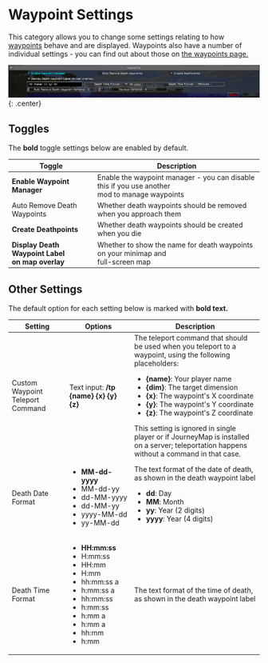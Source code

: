 # **Waypoint Settings**

This category allows you to change some settings relating to how [waypoints](../waypoints.md) behave and are displayed.
Waypoints also have a number of individual settings - you can find out about those
on [the waypoints page.](../waypoints.md)

![Waypoint-Settings](../../img/settings/waypoints.png){: .center}

## **Toggles**

The **bold** toggle settings below are enabled by default.

| Toggle                                              | Description                                                                                       |
|-----------------------------------------------------|---------------------------------------------------------------------------------------------------|
| **Enable Waypoint Manager**                         | Enable the waypoint manager - you can disable this if you use another <br>mod to manage waypoints |
| Auto Remove Death Waypoints                         | Whether death waypoints should be removed when you approach them                                  |
| **Create Deathpoints**                              | Whether death waypoints should be created when you die                                            |
| **Display Death Waypoint Label <br>on map overlay** | Whether to show the name for death waypoints on your minimap and <br>full-screen map              |

## **Other Settings**

The default option for each setting below is marked with **bold text.**

| Setting                          | Options                                                                                                                                                                                                  | Description                                                                                                                                                                                                                                                                                                                                                                                                                                                                         |
|----------------------------------|----------------------------------------------------------------------------------------------------------------------------------------------------------------------------------------------------------|-------------------------------------------------------------------------------------------------------------------------------------------------------------------------------------------------------------------------------------------------------------------------------------------------------------------------------------------------------------------------------------------------------------------------------------------------------------------------------------|
| Custom Waypoint Teleport Command | Text input: **/tp {name} {x} {y} {z}**                                                                                                                                                                   | The teleport command that should be used when you teleport to a waypoint, using the following placeholders: <ul><li>**{name}**: Your player name</li><li>**{dim}**: The target dimension</li><li>**{x}**: The waypoint's X coordinate</li><li>**{y}**: The waypoint's Y coordinate</li><li>**{z}**: The waypoint's Z coordinate</li></ul> This setting is ignored in single player or if JourneyMap is installed on a server; teleportation happens without a command in that case. |
| Death Date Format                | <ul><li>**MM-dd-yyyy**</li><li>MM-dd-yy</li><li>dd-MM-yyyy</li><li>dd-MM-yy</li><li>yyyy-MM-dd</li><li>yy-MM-dd</li></ul>                                                                                | The text format of the date of death, as shown in the death waypoint label <ul><li>**dd**: Day</li><li>**MM**: Month</li><li>**yy**: Year (2 digits)</li><li>**yyyy**: Year (4 digits)</li></ul>                                                                                                                                                                                                                                                                                    |
| Death Time Format                | <ul><li>**HH:mm:ss**</li><li>H:mm:ss</li><li>HH:mm</li><li>H:mm</li><li>hh:mm:ss a</li><li>h:mm:ss a</li><li>hh:mm:ss</li><li>h:mm:ss</li><li>h:mm a</li><li>h:mm a</li><li>hh:mm</li><li>h:mm</li></ul> | The text format of the time of death, as shown in the death waypoint label                                                                                                                                                                                                                                                                                                                                                                                                          |

